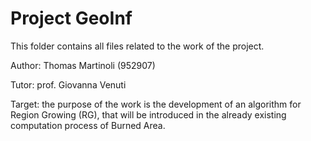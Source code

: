 # Project GeoInf
This folder contains all files related to the work of the project.

Author: Thomas Martinoli (952907) 

Tutor: prof. Giovanna Venuti

Target: the purpose of the work is the development of an algorithm for Region Growing (RG), that will be introduced in the already existing computation process of Burned Area.
